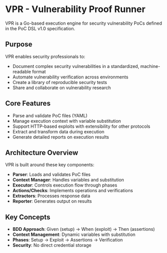 # VPR - Vulnerability Proof Runner

VPR is a Go-based execution engine for security vulnerability PoCs defined in the PoC DSL v1.0 specification.

## Purpose

VPR enables security professionals to:
- Document complex security vulnerabilities in a standardized, machine-readable format
- Automate vulnerability verification across environments
- Create a library of reproducible security tests
- Share and collaborate on vulnerability research

## Core Features

- Parse and validate PoC files (YAML)
- Manage execution context with variable substitution
- Support HTTP-based exploits with extensibility for other protocols
- Extract and transform data during execution
- Generate detailed reports on execution results

## Architecture Overview

VPR is built around these key components:

- **Parser**: Loads and validates PoC files
- **Context Manager**: Handles variables and substitution
- **Executor**: Controls execution flow through phases
- **Actions/Checks**: Implements operations and verifications
- **Extractors**: Processes response data
- **Reporter**: Generates output on results

## Key Concepts

- **BDD Approach**: Given (setup) → When (exploit) → Then (assertions)
- **Context Management**: Dynamic variables with substitution
- **Phases**: Setup → Exploit → Assertions → Verification
- **Security**: No direct credential storage

